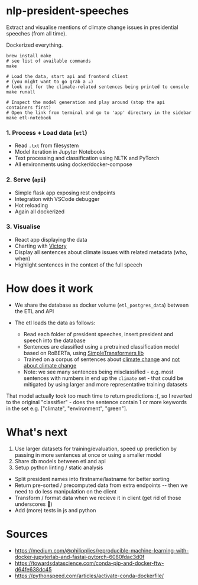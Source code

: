 # nlp-president-speeches

Extract and visualise mentions of climate change issues in presidential speeches (from all time).

Dockerized everything.

```
brew install make
# see list of available commands
make

# Load the data, start api and frontend client
# (you might want to go grab a ☕️) 
# look out for the climate-related sentences being printed to console
make runall

# Inspect the model generation and play around (stop the api containers first)
# Open the link from terminal and go to 'app' directory in the sidebar
make etl-notebook
```


### 1. Process + Load data (`etl`)

- Read `.txt` from filesystem
- Model iteration in Jupyter Notebooks
- Text processing and classification using NLTK and PyTorch
- All environments using docker/docker-compose

### 2. Serve (`api`)

- Simple flask app exposing rest endpoints
- Integration with VSCode debugger
- Hot reloading
- Again all dockerized

### 3. Visualise

- React app displaying the data
- Charting with [Victory](https://formidable.com/open-source/victory/)
- Display all sentences about climate issues with related metadata (who, when)
- Highlight sentences in the context of the full speech



# How does it work

- We share the database as docker volume (`etl_postgres_data`) between the ETL and API

- The etl loads the data as follows:
	- Read each folder of president speeches, insert president and speech into the database
	- Sentences are classified using a pretrained classification model based on RoBERTa, using [SimpleTransformers lib](https://github.com/ThilinaRajapakse/simpletransformers)
	- Trained on a corpus of sentences about [climate change](https://en.wikipedia.org/wiki/Global_warming) and [not about climate change](https://winstonchurchill.org/resources/speeches/1940-the-finest-hour/their-finest-hour/)
	- Note: we see many sentences being misclassified - e.g. most sentences with numbers in end up the `climate` set - that could be mitigated by using larger and more representative training datasets

That model actually took too much time to return predictions :(, so I reverted to the original "classifier" - does the sentence contain 1 or more keywords in the set e.g. ["climate", "environment", "green"].

# What's next

1. Use larger datasets for training/evaluation, speed up prediction by passing in more sentences at once or using a smaller model
2. Share db models between etl and api
3. Setup python linting / static analysis

- Split president names into firstname/lastname for better sorting
- Return pre-sorted / precomputed data from extra endpoints -- then we need to do less manipulation on the client
- Transform / format data when we recieve it in client (get rid of those underscores 🤮)
- Add (more) tests in js and python

# Sources

- https://medium.com/@philipplies/reproducible-machine-learning-with-docker-jupyterlab-and-fastai-pytorch-6080fdac3d0f
- https://towardsdatascience.com/conda-pip-and-docker-ftw-d64fe638dc45
- https://pythonspeed.com/articles/activate-conda-dockerfile/


